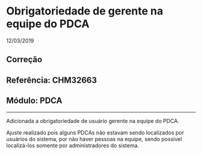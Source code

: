 # Obrigatoriedade de gerente na equipe do PDCA
12/03/2019
## Correção
## Referência: CHM32663
## Módulo: PDCA
***

Adicionada a obrigatoriedade de usuário gerente na equipe do PDCA.

Ajuste realizado pois alguns PDCAs não estavam sendo localizados por usuários do sistema, por não haver pessoas na equipe, sendo possível localizá-los somente por administradores do sistema.